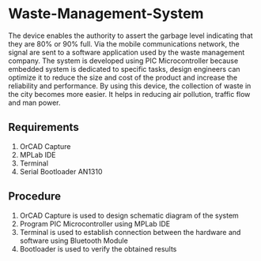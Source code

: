 # Waste-Management-System
The device enables the authority to assert the garbage level indicating that they are 80% or 90% full. Via the mobile communications network, the signal are sent to a software application used by the waste management company.
The system is developed using PIC Microcontroller because embedded system is dedicated to specific tasks, design engineers can optimize it to reduce the size and cost of the product and increase the reliability and performance.
By using this device, the collection of waste in the city becomes more easier. It helps in reducing air pollution, traffic flow and man power.

## Requirements
1. OrCAD Capture
2. MPLab IDE
3. Terminal
4. Serial Bootloader AN1310

## Procedure
1. OrCAD Capture is used to design schematic diagram of the system
2. Program PIC Microcontroller using MPLab IDE
3. Terminal is used to establish connection between the hardware and software using Bluetooth Module
4. Bootloader is used to verify the obtained results

